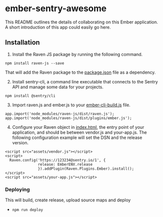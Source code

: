 # ember-sentry-awesome

This README outlines the details of collaborating on this Ember application.
A short introduction of this app could easily go here.

## Installation

1. Install the Raven JS package by running the following command.

`npm install raven-js --save`

That will add the Raven package to the [package.json](https://github.com/sentry-demos/ember/blob/master/package.json#L50-L50) file as a dependency.

2. Install sentry-cli, a command line executable that connects to the Sentry API and manage some data for your projects.

`npm install @sentry/cli`


3. Import raven.js and ember.js to your [ember-cli-build.js](https://github.com/sentry-demos/ember/blob/master/ember-cli-build.js#L32-L33) file.

`app.import('node_modules/raven-js/dist/raven.js');
app.import('node_modules/raven-js/dist/plugins/ember.js');`

4. Configure your Raven object in [index.html](https://github.com/sentry-demos/ember/blob/master/app/index.html#L21-L25), the entry point of your application, and should be between vendor.js and your-app.js. The following configuration example will set the DSN and the release version.


```
<script src="assets/vendor.js"></script>
<script>
  Raven.config('https://123234@sentry.io/1', {
               release: EmberENV.release
               }).addPlugin(Raven.Plugins.Ember).install();
</script>
<script src="assets/your-app.js"></script>
```


### Deploying

This will build, create release, upload source maps and deploy
* `npm run deploy`

